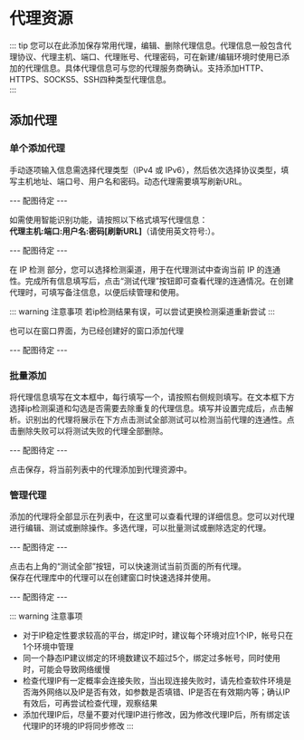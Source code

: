 # 代理资源
::: tip
您可以在此添加保存常用代理，编辑、删除代理信息。代理信息一般包含代理协议、代理主机、端口、代理账号、代理密码，可在新建/编辑环境时使用已添加的代理信息。具体代理信息可与您的代理服务商确认。支持添加HTTP、HTTPS、SOCKS5、SSH四种类型代理信息。  
:::
## 添加代理
### 单个添加代理
手动逐项输入信息需选择代理类型（IPv4 或 IPv6），然后依次选择协议类型，填写主机地址、端口号、用户名和密码。动态代理需要填写刷新URL。  

--- 配图待定 ---  

如需使用智能识别功能，请按照以下格式填写代理信息：  
**代理主机:端口:用户名:密码[刷新URL]**（请使用英文符号:）。  

--- 配图待定 ---  

在 IP 检测 部分，您可以选择检测渠道，用于在代理测试中查询当前 IP 的连通性。完成所有信息填写后，点击“测试代理”按钮即可查看代理的连通情况。在创建代理时，可填写备注信息，以便后续管理和使用。

::: warning 注意事项
若ip检测结果有误，可以尝试更换检测渠道重新尝试
:::

也可以在窗口界面，为已经创建好的窗口添加代理  

--- 配图待定 ---  

### 批量添加

将代理信息填写在文本框中，每行填写一个，请按照右侧规则填写。在文本框下方选择ip检测渠道和勾选是否需要去除重复的代理信息。填写并设置完成后，点击解析。识别出的代理将展示在下方点击测试全部测试可以检测当前代理的连通性。点击删除失败可以将测试失败的代理全部删除。  

--- 配图待定 ---  

点击保存，将当前列表中的代理添加到代理资源中。  

### 管理代理
添加的代理将全部显示在列表中，在这里可以查看代理的详细信息。您可以对代理进行编辑、测试或删除操作。多选代理，可以批量测试或删除选定的代理。  

--- 配图待定 ---  

点击右上角的“测试全部”按钮，可以快速测试当前页面的所有代理。  
保存在代理库中的代理可以在创建窗口时快速选择并使用。  

--- 配图待定 ---  

::: warning 注意事项
* 对于IP稳定性要求较高的平台，绑定IP时，建议每个环境对应1个IP，帐号只在1个环境中管理  
* 同一个静态IP建议绑定的环境数建议不超过5个，绑定过多帐号，同时使用时，可能会导致网络缓慢
* 检查代理IP有一定概率会连接失败，当出现连接失败时，请先检查软件环境是否海外网络以及IP是否有效，如参数是否填错、IP是否在有效期内等；确认IP有效后，可再尝试检查代理，观察结果
* 添加代理IP后，尽量不要对代理IP进行修改，因为修改代理IP后，所有绑定该代理IP的环境的IP将同步修改
:::
